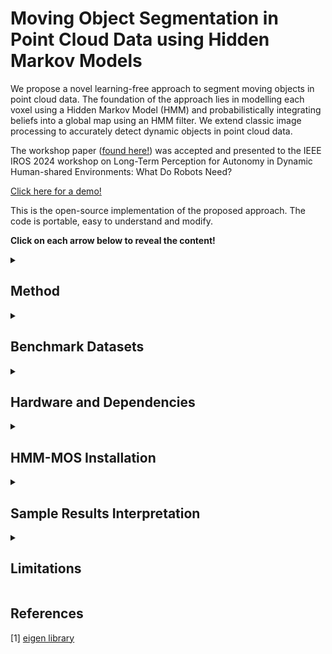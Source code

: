 # Moving Object Segmentation in Point Cloud Data using Hidden Markov Models
We propose a novel learning-free approach to segment moving objects in point cloud data.
The foundation of the approach lies in modelling each voxel using a Hidden Markov Model (HMM) and probabilistically integrating beliefs into a global map using an HMM filter.
We extend classic image processing to accurately detect dynamic objects in point cloud data.

The workshop paper ([found here!](https://arxiv.org/abs/2410.18638)) was accepted and presented to the IEEE IROS 2024 workshop on Long-Term Perception for Autonomy in Dynamic Human-shared Environments: What Do Robots Need?

[Click here for a demo!](https://github.com/user-attachments/assets/8ac52292-4b8b-4f97-a4ef-c546965338b5)

This is the open-source implementation of the proposed approach. 
The code is portable, easy to understand and modify.

**Click on each arrow below to reveal the content!**

<details>
<summary><h2>Method</h2></summary>
    
The proposed approach uses a simple three-stage process to label dynamic measurements.
The point cloud is first voxelized, followed by a raycasting operation to determine all the observed voxels.
Information about free and occupied space is described using a Gaussian distance field to generate the likelihood of each voxel being occupied or free.
This information is used by the HMM filter to probabilistically update the occupancy of each voxel.
The local map is queried to detect voxels that have transitioned occupancy.
These changes are filtered using a spatiotemporal convolution to decrease incorrect detections and capture the entire object.

![HMM-MOS Example results.](images/hmm_mos_methodology.png)

The algorithm configuration parameters are displayed below.
The same configuration set is used for all benchmark testing.

| Parameter        | Units   | Default | Purpose |
|-----------------|--------|---------|---------|
| &epsilon;      | prob   | 0.005   | The configuration parameter to construct the state transition matrix for updating each voxel's state given an observation using the HMM filter. The matrix encodes the transition probabilities within states and is fixed for the MOS task. |
| &Delta;        | m      | 0.2     | Voxel resolution used for discretizing the new scans and the local map. |
| &sigma;    | m      | 0.2     | The lumped uncertainty in estimating a voxel's occupancy given the sensor measurement and corresponding pose. The value is used for generating the measurement conditional densities. We typically set the uncertainty to reflect the uncertainty in the pose estimates. |
| pMin | prob   | 0.99    | Probability threshold for a voxel transitioning to a state. |
| m            | voxels | 5       | Convolution kernel size (m x m x m). |
| &gamma;Min | voxels | 3       | A lower bound on the automatic Otsu threshold. The value corresponds to the minimum number of dynamic voxels in the kernel over the 4D convolution. |
| wL        | scans  | 5       | Length of the local receding window for the 4D convolution computation. |
| wG        | scans  | 300     | Length of the global receding window used to reset voxels. This is useful for handling erroneous observations and pose drift. |
| rMax | m      | -       | The maximum sensor range used for truncating new observations and maintaining the local map size. This is also the maximum MOS range. |

</details>
<details>
<summary><h2>Benchmark Datasets</h2></summary>
    
We test our algorithm using the following open-source datasets. Click the links below to see the download instructions.

* [HeLiMOS](https://sites.google.com/view/helimos)
    The HeLiMOS dataset is based on the KAIST05 sequence of the [HeliPR dataset](https://sites.google.com/view/heliprdataset) recorded by four different LiDARs.
    We estimate the LiDAR pose using [SiMpLE](https://github.com/vb44/SiMpLE), with the estimated poses provided under the *datasetPoses* folder in this repository.
    The performance of the proposed algorithm is shown in the video below, followed by the benchmark results.
    
    [HeLiMOS Demo](https://www.youtube.com/embed/FH-9UKxZl8s)
    
    The benchmarking results are shown below.

    | **Method**                    | **L (%)**  | **A (%)**  | **O (%)**  | **V (%)**  |
    |--------------------------------|----------:|----------:|----------:|----------:|
    | 4DMOS, online                  | 52.1      | 54.0      | 64.2      | 4.7       |
    | MapMOS, scan                   | **58.9**  | 63.2      | **81.4**  | 4.3       |
    | This paper, Δ=0.20 m           | 45.2      | 63.9      | 69.2      | 35.9      |
    | This paper, Δ=0.25 m           | 51.9      | **69.0**  | 74.2      | **36.0**  |
    | **Delayed Results**            |           |           |           |           |
    | 4DMOS, delayed                 | 59.0      | 58.3      | 70.4      | 5.4       |
    | MapMOS, volume                 | **62.7**  | 66.6      | **82.9**  | 5.8       |

    The ground truth labels are downloaded from HeLiMOS.

* [Sipailou Campus](https://github.com/xieKKKi/MotionBEV)
    The Sipailou Campus dataset consists of eight sequences using a Livox Avia mounted to an unmanned ground vehicle traversing the Southeast University Sipailou Campus.
    The sequences are available in the same format as Semantic-KITTI using *.bin* files and corresponding ground truth in *.label* files.
    The provided sensor pose estimates are used.

    [Sipailou Demo](https://www.youtube.com/embed/IOP0yN4GBJo)
    
    The benchmarking results are shown below.

    | **Method**                    | **IoU Validation (%)** | **IoU Test (%)** |
    |--------------------------------|-----------------------:|-----------------:|
    | LMNet                          | 5.4                   | 6.9              |
    | MotionSeg3D                    | 6.8                   | 6.7              |
    | 4DMOS                          | 78.5                  | 82.3             |
    | Motion-BEV                     | 50.4                  | 52.0             |
    | Motion-BEV-h                   | 70.9                  | 71.5             |
    | This paper, Δ=0.25 m           | **84.9**              | 86.0             |
    | This paper, Δ=0.20 m           | 84.8                  | **86.1**         |


* [Apollo Dataset](https://www.ipb.uni-bonn.de/html/projects/apollo_dataset/LiDAR-MOS.zip)
    The Apollo Southbay dataset consists of multiple sequences recorded from a vehicle in an urban environment.
    We estimate the LiDAR pose using [SiMpLE](https://github.com/vb44/SiMpLE), with the estimated poses provided under the *datasetPoses* folder in this repository.
    The performance of the proposed algorithm is shown in the video below, followed by the benchmark results.

    [Apollo Demo](https://www.youtube.com/embed/M2Wn8RvJ9CY)

    The benchmarking results are shown below.

    | **Method**                        | **IoU Validation (%)** |
    |------------------------------------|-----------------------:|
    | LMNet                              | 13.7                  |
    | MotionSeg3D, v1                    | 6.5                   |
    | MotionSeg3D, v2                    | 8.8                   |
    | 4DMOS, online                      | 68.7                  |
    | MapMOS, scan                       | **79.2**              |
    | This paper, Δ=0.20 m               | 76.2                  |
    | This paper, Δ=0.25 m               | 75.8                  |
    | **Delayed Results**                |                       |
    | 4DMOS, delayed                     | 70.9                  |
    | MapMOS, volumetric                 | **81.7**              |

    The *semantic-kitti-api* tools are used to evaluate the results similar to the instructions for the HeLiMOS dataset.

* [Urban Dynamic Objects LiDAR Dataset (DOALS)](https://projects.asl.ethz.ch/datasets/doku.php?id=doals)
    Download instructions are also available on the [open-source Dynablox page](https://github.com/ethz-asl/dynablox?tab=readme-ov-file#Datasets).
    
    The DOALS dataset consists of eight sequences recorded at four distinct locations (two sequences per location).
    The sequences consist of a handheld Ouster OS1-64 LiDAR in human-centric environments.

    The dataset can be downloaded from [here](https://projects.asl.ethz.ch/datasets/doku.php?id=doals), available as ROS1 bags.
    For use with HMM-MOS, the point cloud data is converted to the KITTI *.bin* files.
    The deskewed point clouds are used to compensate for the handheld motion. 
    We estimate the LiDAR pose using [SiMpLE](https://github.com/vb44/SiMpLE).
    Comparison is made to other methods also using the deskewed point clouds.

    Each sequence is accompanied by a *indices.csv* file that contains the indices of the dynamic elements for ten point clouds.
    Any pedestrian-appearing point is labelled as dynamic, with no discrimination whether they are moving or not.
    An evaluation tool is provided in *benchmarking/evaluation*.

    [DOALS Demo](https://www.youtube.com/embed/v-oYnE3rvcg)

    The benchmarking results are shown below.

    | **Method**                          | **ST (%)** | **SV (%)** | **HG (%)** | **ND (%)** |
    |--------------------------------------|----------:|----------:|----------:|----------:|
    | DOALS-3DMiniNet                      | 84.0      | 82.0      | 82.0      | 80.0      |
    | 4DMOS                                | 38.8      | 50.6      | 71.1      | 40.2      |
    | LMNet (original)                     | 6.0       | 7.5       | 4.6       | 3.0       |
    | LMNet (refit)                        | 19.9      | 18.9      | 27.4      | 40.1      |
    | Dynablox                             | **86.2**  | **83.2**  | 84.1      | **81.6**  |
    | This paper, Δ=0.20 m                 | 81.9      | 81.6      | **85.6**  | 80.9      |
    | This paper, Δ=0.25 m                 | 81.7      | 81.1      | 82.2      | 81.1      |
    | **20 m MOS Detection Range**         |           |           |           |           |
    | LC Free Space (20 m)                 | 48.7      | 31.9      | 24.7      | 17.7      |
    | ST Normals (20 m)                    | 80.0      | 81.0      | 85.0      | 76.0      |
    | Dynablox (20 m)                      | 87.3      | **87.8**  | 86.0      | **83.1**  |
    | This paper, Δ=0.20 m (20 m)          | **88.7**  | 84.0      | **87.3**  | 82.9      |
    | This paper, Δ=0.25 m (20 m)          | 86.9      | 84.1      | 83.6      | 82.4      |

* [MOE Dataset](https://github.com/DeepDuke/MOE-Dataset)
    The Moving Event dataset (MOE) provides a series of simulated and real-life sequences consisting of various diverse dynamic objects aimed at improving moving event detection using LiDAR sensors.
    Sequence 00 is a mobile robot exploring an indoor apartment with humans as dynamic objects in the Webots simulator, sequence 01 is an outdoor city scene traversed by a vehicle in the Carla simulator, and sequence 02 is recorded in a crowded pedestrian setting in the Gazebo simulator.

    The provided pose estimates are used.
    The performance of the proposed algorithm is shown in the video below, followed by the benchmark results.

    [MOE Demo](https://www.youtube.com/embed/rJeFaWwSrrU)


    | **Method**                  | **00**  | **01**  | **02**  |
    |-----------------------------|--------|--------|--------|
    | Removert                    | 29.7   | 2.8    | 42.1   |
    | ERASOR                      | 37.8   | 2.8    | 62.7   |
    | Octomap                     | 32.8   | 3.1    | 65.2   |
    | Dynablox                    | 32.0   | 19.5   | 49.2   |
    | DOD                         | 78.6   | 14.2   | 59.5   |
    | M-detector                  | 30.5   | 17.4   | 4.4    |
    | MotionBEV                   | 0.2    | 5.5    | 6.9    |
    | InsMOS                      | 49.5   | 28.2   | 37.9   |
    | 4DMOS, online               | 71.2   | 26.1   | 66.0   |
    | **This paper, Δ=0.20m**     | **80.0** | 38.2   | **81.9** |
    | **This paper, Δ=0.25m**     | 70.6   | **40.5** | 77.6   |
    | 4DMOS, delayed          | 78.0   | 25.7   | 76.2   |
    | MapMOS, volume          | 27.8   | **50.3** | 78.7   |

* [M-Detector](https://drive.google.com/drive/folders/1ASNfrjZB7n9Q-nB4Pm2IwvArFWnTcFAj)
    M-Detector labels three open-source datasets and releases a self-created dataset.
    * The Avia dataset provides 45 short indoor sequences capturing small flying objects with a static Livox Avia.
    * The NuScenes dataset provides ten short sequences of a vehicle driving in an urban environment. Labels are only provided at 2 Hz. The majority of the dynamic detections are captured on the vehicle itself, skewing the evaluation results. 
    * The KITTI dataset provides 20 short sequences of a vehicle driving in an urban environment. Most dynamic objects are other vehicles.
    * The Waymo dataset provides 44 short sequences of a vehicle driving in an urban environment. Most dynamic objects are other vehicles.

    For the open-source datasets, measurements corresponding to an object with a velocity greater than a threshold are labelled as dynamic, 0.5 m/s for pedestrians and 1.0 m/s for vehicles.

    [M-Detector Demo](https://www.youtube.com/embed/Bp6rYDwyc5A)

    The benchmarking results are shown below.
    Evaluation on the M-detector datasets with best results in bold. Results for other methods are as documented by Wu (2024).

    | Method                              | Avia  | KITTI | NuScenes | Waymo |
    |-------------------------------------|------:|------:|---------:|------:|
    | LMNet-1                             |  0.7  |  55.4 |   11.1   |  4.2  |
    | LMNet-8                             |  0.2  |  63.5 |    3.3   |  2.5  |
    | SMOS                                | 15.1  |  20.5 |    8.2   |  4.3  |
    | M-detector (point-out)              | 62.9  |  57.0 |   85.5   | 64.0  |
    | M-detector (frame-out)              | **91.6**  |  **74.6**  |  **90.2**  |  **74.6**  |
    | This paper, Δ = 0.20 m              | **94.0**  |  64.4 |   86.7   | 68.3  |
    | This paper, Δ = 0.25 m              | 90.2  |  63.7 |   89.1   | 69.9  |

</details>
<details>
<summary><h2>Hardware and Dependencies</h2></summary>
    
This implementation has been tested on Ubuntu 20.04.5/6 LTS (Focal Fossa) with an Intel Core i7-10700K CPU @ 3.80GHz x 16 and 62.5 GiB memory.
HMM-MOS uses a few open-source libraries for reading the algorithm configuration file, Kd-Trees, hash maps, matrix operations, and CPU threading.
The installation instructions are detailed below.

* Git is required to download the open-source libraries.
```bash
sudo apt install git
```
* Install the g++ compiler.
```bash
sudo apt install g++
```
* Require a g++ v10 compiler.
```bash
sudo apt install g++-10
```
Ensure the newer compiler is used.
```bash
g++ --version
```
The expected output is shown below.
```bash
g++ (Ubuntu 10.5.0-1ubuntu1~20.04) 10.5.0
Copyright (C) 2020 Free Software Foundation, Inc.
This is free software; see the source for copying conditions.  There is NO
warranty; not even for MERCHANTABILITY or FITNESS FOR A PARTICULAR PURPOSE.
```
If the incorrect version is displayed, [set the correct compiler](https://askubuntu.com/questions/26498/how-to-choose-the-default-gcc-and-g-version).
```bash
sudo update-alternatives --install /usr/bin/g++ g++ /usr/bin/g++-10 10
```
* CMake is required to compile the libraries and the repository.
```bash
sudo apt install cmake
```
* Install the Eigen library for math operations [1].
```bash
sudo apt install libeigen3-dev
```
* Install Intel's Thread Building Blocks (TBB) library for CPU threading.
```bash
sudo apt install libtbb-dev
```
If the HMM-MOS repository build in the following section returns an error that it cannot find TBB for CMake, the following installation may help.
```bash
git clone https://github.com/oneapi-src/oneTBB.git
cd oneTBB
mkdir build && cd build
cmake ..
sudo make install
```
* Clone and install the *nanoflann* library for KD-tree operations.
```bash
git clone https://github.com/jlblancoc/nanoflann.git
cd nanoflann
mkdir build && cd build
cmake ..
sudo make install
```
* Install the *unordered dense* library for the hashmap implementation.
```bash
git clone https://github.com/martinus/unordered_dense.git
cd unordered_dense
mkdir build && cd build
cmake ..
sudo make install
```
* Install the *yaml-cpp* library for reading the configuration file.
```bash
git clone https://github.com/jbeder/yaml-cpp.git
cd yaml-cpp
mkdir build && cd build
cmake ..
sudo make install
```
* Install the *boost* libraries.
```bash
sudo apt-get install libboost-all-dev
```
* Install the *rapidcsv* library for evaluating the DOALS sequences.
```bash
git clone https://github.com/d99kris/rapidcsv.git
cd rapidcsv
mkdir build && cd build
cmake ..
sudo make install
```

Alternative options for any of the libraries can be used if desired.
The code is easy to change.
</details>
<details>
<summary><h2>HMM-MOS Installation</h2></summary>
    
Clone the repository.
```bash
git clone https://github.com/vb44/HMM-MOS.git
```

Create a build folder in the repository.
```bash
cd HMM-MOS
mkdir build && cd build
```

Run CMake.
```bash
cmake ../
```

Make the executable.
```bash
make
```

The code only works with *.bin* files in the KITTI format.
However, the code is very easy to modify to suit the desired inputs and outputs.
When compiled, the HMM-MOS algorithm is run using a *.yaml* algorithm configuration file as shown below.
```bash
./hmmMOS config.yaml
```
Sample config files are included in the *config* folder.
An example is shown below.
```yaml
---
# File paths
scanPath: /pathToScans  # Must be .bin scan files.
posePath: /pathToPoses  # Must be in the KITTI format.
minRange: 0.5           # [m]
maxRange: 50            # [m]
outputFile: true        # true/false
scanNumsToPrint: [969, 1079] # Leave as [] if not being used. Scans indexed from 1.
outputFileName: /outputFilePathAndName
outputLabels: true      # true/false
outputLabelFolder: /outputLabelFolderPath

# Configuration parameters
voxelSize: 0.25                 # [m]
occupancySigma: 0.25             # lumped uncertainty [m]
beliefThreshold: 0.99           # probability [0-1]
convSize: 5                     # odd integer
localWindowSize: 3              # local window size [#]
globalWindowSize: 300           # global window size [#]
minOtsu: 3                      # min dynamic voxels in spatiotemporal convolution [#]
```   
</details>
<details>
<summary><h2>Sample Results Interpretation</h2></summary>
    
MOS results can be saved in,
* a *single file* with point cloud indices for each scan per row for evaluation with *DOALS* ground truth, or,
* *.label* files from Semantic KITTI for evaluation with *Sipailou Campus* and *Apollo* datasets.

### HeLiMOS Evaluation
The ground truth labels are downloaded from HeLiMOS.
The *semantic-kitti-api* tools are used to evaluate the results.
The steps are outlined below.

1. Copy the relevant label predictions (for which there is a ground truth) from HMM-MOS to a sequences directory. The required file structure is shown below. The numbers correspond to the four LiDARS: 00 (Aeva), 01 (Avia), 02 (Ouster), 03 (Velodyne).
```bash
sequences
├── 00
│   ├── labels
│   ├── predictions
│   └── velodyne
├── 01
│   ├── labels
│   ├── predictions
│   └── velodyne
├── 02
│   ├── labels
│   ├── predictions
│   └── velodyne
└── 03
    ├── labels
    ├── predictions
    └── velodyne
```
2. For example, if we want to evaluate sequence 03 (Velodyne). Edit the *config/semantic-kitti-mos.yaml* file to replace *8* in the valid field to *3*.
```python
split: # sequence numbers
  train:
    - 0
    - 1
    - 2
    - 3
    - 4
    - 5
    - 6
    - 7
    - 9
    - 10
  valid:
    - 3 # was 8 originally
  test:
    - 11
    - 12
    - 13
    - 14
    - 15
    - 16
    - 17
    - 18
    - 19
    - 20
    - 21
```
3. Run the evaluation for sequences 03.
```bash
python3 evaluate_mos.py --dataset /pathToFolder/
```
The expected output is shown below.
```bash
********************************************************************************
INTERFACE:
Data:  /pathToSequencesFolder/
Predictions:  /pathToSequencesFolder/
Backend:  numpy
Split:  valid
Config:  config/semantic-kitti-mos.yaml
Limit:  None
Codalab:  None
********************************************************************************
Opening data config file config/semantic-kitti-mos.yaml
Ignoring xentropy class  0  in IoU evaluation
[IOU EVAL] IGNORE:  [0]
[IOU EVAL] INCLUDE:  [1 2]
labels:  3164
predictions:  3164
Evaluating sequences: 10% 20% 30% 40% 50% 60% 70% 80% 90% ********************************************************************************
below can be copied straight for paper table
iou_moving: 0.360

```

### Sipailou Campus Evaluation
The Sipailou campus dataset is provided by [MotionBEV](https://github.com/xieKKKi/MotionBEV/).
MotionBEV use the Semantic Kitti API to compute the *validation* (seq 06) and *test* (seq 00, 07) IoUs.
To provide a fair evaluation with the results published in the [MotionBEV paper](https://ieeexplore.ieee.org/document/10287575), we use the same evaluation tools.
The evaluation steps are outlined below.

***It is important to ensure the HMM-config has a minimum range of 3m and a maximum range of 50m as the ground truth is only labelled within these ranges.***

1. Clone the [Semantic Kitti API](https://github.com/PRBonn/semantic-kitti-api) repository.
```bash
git clone https://github.com/PRBonn/semantic-kitti-api.git
```
2. Copy the label predictions to the *sipailou-livox-kitti* directory sequence folder. The required file structure is:
```bash
# sipailou-livox-kitti directory tree
# The HMM-MOS labels are copied into the predictions folder.

sipailou-livox-kitti
└── sequences
    ├── 00
    │   ├── calib.txt
    │   ├── labels
    │   ├── poses.txt
    │   ├── predictions
    │   └── velodyne
    ├── 06
    │   ├── calib.txt
    │   ├── labels
    │   ├── poses.txt
    │   ├── predictions
    │   └── velodyne
    └── 07
        ├── calib.txt
        ├── labels
        ├── poses.txt
        ├── predictions
        └── velodyne
```
3. A copy of the *livox-SEU-MOS.yaml* evaluation config from the [MotionBEV repository](https://github.com/xieKKKi/MotionBEV) can be located at *HMM-MOS/config/eval/* for convenience.
4. Run the validation evaluation.
```bash
cd semantic-kitti-api
python3 evaluate_mos.py --dataset /pathToFolder/sipailou-livox-kitti/ --datacfg /pathToHmmMos/config/eval/livox-SEU-MOS.yaml -s valid
```
The expected output is shown below.
```bash
********************************************************************************
INTERFACE:
Data:  /pathToFolder/sipailou-livox-kitti/
Predictions:  /pathToFolder/sipailou-livox-kitti/
Backend:  numpy
Split:  valid
Config:  /pathToHmmMos/config/eval/livox-SEU-MOS.yaml
Limit:  None
Codalab:  None
********************************************************************************
Opening data config file /pathToHmmMos/config/eval/livox-SEU-MOS.yaml
[IOU EVAL] IGNORE:  []
[IOU EVAL] INCLUDE:  [0 1]
labels:  3191
predictions:  3191
Evaluating sequences: 10% 20% 30% 40% 50% 60% 70% 80% 90% ********************************************************************************
below can be copied straight for paper table
iou_moving: 0.849
```
5. Run the test evaluation.
```bash
python3 evaluate_mos.py --dataset /pathToFolder/sipailou-livox-kitti/ --datacfg /pathToHmmMos/config/eval/livox-SEU-MOS.yaml -s test
```
The expected output is shown below.
```bash
********************************************************************************
INTERFACE:
Data:  /pathToFolder/sipailou-livox-kitti/
Predictions:  /pathToFolder/sipailou-livox-kitti/
Backend:  numpy
Split:  test
Config:  /pathToHmmMos/config/eval/livox-SEU-MOS.yaml
Limit:  None
Codalab:  None
********************************************************************************
Opening data config file /pathToHmmMos/config/eval/livox-SEU-MOS.yaml
[IOU EVAL] IGNORE:  []
[IOU EVAL] INCLUDE:  [0 1]
labels:  6201
predictions:  6201
Evaluating sequences: 10% 20% 30% 40% 50% 60% 70% 80% 90% ********************************************************************************
below can be copied straight for paper table
iou_moving: 0.861
```

### DOALS Evaluation
The DOALS dataset provides 10 manually labelled scans per sequence for evaluation in *indicies.csv* files.
An evaluation tool is provided in *benchmarking/evaluation*.

#### Build evaluation tools for DOALS
Go to the *benchmarking/evaluation* folder.
```bash
cd benchmarking/evaluation
```
Make and enter the build directory.
```bash
mkdir build && cd build
```
Run *cmake* and *make*.
```bash
cmake ../src
make
```

#### Evaluate results
Once the evaluation tool is built as explained in the instructions above, use the tool directly or the provided bash script in the *benchmarking/evaluation/scripts* folder.

Using the tool directly.
```bash
cd benchmarking/evaluation/build/
./evalIndFile gtFilePath estFilePath scanFolderPath sequenceNum minRange maxRange
```

Using the provided script.
```bash
cd benchmarking/evaluation/scripts/
./checkDOALS.sh # Edit the script parameters.
```

An example output of the DOALS Hauptgebaeude sequence 1 20m range evaluation is shown below.
```bash
|-------|-----------|-------|
|  IoU  | Precision | Recall|
|-------|-----------|-------|
| 84.34 |   97.11   | 86.52 | 
| 79.07 |   85.94   | 90.83 | 
| 97.00 |   99.34   | 97.63 | 
| 89.88 |   99.35   | 90.41 | 
| 86.40 |   99.43   | 86.83 | 
| 89.10 |   98.77   | 90.10 | 
| 95.49 |   99.33   | 96.11 | 
| 86.59 |   97.94   | 88.19 | 
| 84.22 |   97.44   | 86.12 | 
| 96.14 |   99.72   | 96.41 | 
|-------|-----------|-------|
Mean IOU: 88.82
```
</details>

<details>
<summary><h2>Limitations</h2></summary>
    
The limitations, or scenarios of degraded performance, of the proposed algorithm are discussed here.
These include (I) handling LiDAR returns from reflective surfaces, (II) capturing dynamic objects moving into unobserved space, and (III) handling large pose estimation errors.

**(I) Handling returns from reflective surfaces**

LiDARs have known sensing limitations from reflective surfaces such as windows.
The proposed algorithm is not appearance-based, and any *moving* measurement relative to a fixed frame is labelled as dynamic.
The DOALS dataset has a few occurrences where this occurs.
Two such examples from the Niederdorf and Shopville sequences are shown below.
Such scenarios drastically increase the false positives, decreasing the resulting IoU value.

*Niederdorf scan 1696*
![HMM-MOS Example results.](images/window_example_Niederdorf.jpg)

<br>

*Shopville scan 879*
![HMM-MOS Example results.](images/window_example_Shopville.jpg)

<br>

**(II) Dynamic objects moving into unobserved space**

Objects moving into unobserved space are unable to be captured.
It is for this reason that state-of-the-art algorithms such as 4DMOS and MapMOS provide a delayed result.
This allows information from *n* scans ahead of the current scan to be included before the prediction is made (e.g. *n* = 10).

**(III) Handling large pose estimation errors**

The sensor's pose is used to locate sensor measurements in the map frame.
Large errors in the sensor's pose incorrectly transform points and lead to erroneous dynamic detections.
Pose drift from SLAM solutions is not an issue as a global receding window is used to maintain the local map, with any voxels outside the maximum sensor range and those that have not been observed for the last *wG* scans are removed.
</details>

## References
[1] [eigen library](https://eigen.tuxfamily.org/dox/GettingStarted.html)
